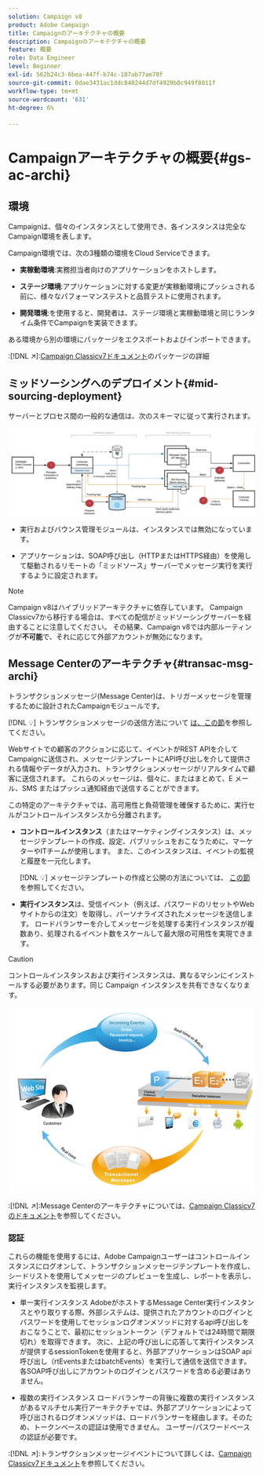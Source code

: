 ```yaml
---
solution: Campaign v8
product: Adobe Campaign
title: Campaignのアーキテクチャの概要
description: Campaignのアーキテクチャの概要
feature: 概要
role: Data Engineer
level: Beginner
exl-id: 562b24c3-6bea-447f-b74c-187ab77ae78f
source-git-commit: 0dae3431ac1ddc840244d7df4929b0c949f8011f
workflow-type: tm+mt
source-wordcount: '631'
ht-degree: 6%

---
```


# Campaignアーキテクチャの概要{#gs-ac-archi}

## 環境

Campaignは、個々のインスタンスとして使用でき、各インスタンスは完全なCampaign環境を表します。

Campaign環境では、次の3種類の環境をCloud Serviceできます。

* **実稼動環境**:実務担当者向けのアプリケーションをホストします。

* **ステージ環境**:アプリケーションに対する変更が実稼動環境にプッシュされる前に、様々なパフォーマンステストと品質テストに使用されます。

* **開発環境**:を使用すると、開発者は、ステージ環境と実稼動環境と同じランタイム条件でCampaignを実装できます。

ある環境から別の環境にパッケージをエクスポートおよびインポートできます。

:[!DNL :arrow_upper_right:]:[Campaign Classicv7ドキュメント](https://experienceleague.adobe.com/docs/campaign-classic/using/getting-started/administration-basics/working-with-data-packages.html)のパッケージの詳細

## ミッドソーシングへのデプロイメント{#mid-sourcing-deployment}

サーバーとプロセス間の一般的な通信は、次のスキーマに従って実行されます。

![](assets/architecture.png)

* 実行およびバウンス管理モジュールは、インスタンスでは無効になっています。

* アプリケーションは、SOAP呼び出し（HTTPまたはHTTPS経由）を使用して駆動されるリモートの「ミッドソース」サーバーでメッセージ実行を実行するように設定されます。

>[!NOTE]
>
> Campaign v8はハイブリッドアーキテクチャに依存しています。 Campaign Classicv7から移行する場合は、すべての配信がミッドソーシングサーバーを経由することに注意してください。
> その結果、Campaign v8では内部ルーティングが&#x200B;**不可能**&#x200B;で、それに応じて外部アカウントが無効になります。

## Message Centerのアーキテクチャ{#transac-msg-archi}

トランザクションメッセージ(Message Center)は、トリガーメッセージを管理するために設計されたCampaignモジュールです。

[!DNL :bulb:] トランザクションメッセージの送信方法について [は、この節](../send/transactional.md)を参照してください。

Webサイトでの顧客のアクションに応じて、イベントがREST APIを介してCampaignに送信され、メッセージテンプレートにAPI呼び出しを介して提供される情報やデータが入力され、トランザクションメッセージがリアルタイムで顧客に送信されます。 これらのメッセージは、個々に、またはまとめて、E メール、SMS またはプッシュ通知経由で送信することができます。

この特定のアーキテクチャでは、高可用性と負荷管理を確保するために、実行セルがコントロールインスタンスから分離されます。

* **コントロールインスタンス**（またはマーケティングインスタンス）は、メッセージテンプレートの作成、設定、パブリッシュをおこなうために、マーケターやITチームが使用します。 また、このインスタンスは、イベントの監視と履歴を一元化します。

   [!DNL :bulb:] メッセージテンプレートの作成と公開の方法については、 [この節](../send/transactional.md)を参照してください。

* **実行インスタンス**&#x200B;は、受信イベント（例えば、パスワードのリセットやWebサイトからの注文）を取得し、パーソナライズされたメッセージを送信します。 ロードバランサーを介してメッセージを処理する実行インスタンスが複数あり、処理されるイベント数をスケールして最大限の可用性を実現できます。

>[!CAUTION]
>
>コントロールインスタンスおよび実行インスタンスは、異なるマシンにインストールする必要があります。同じ Campaign インスタンスを共有できなくなります。

![](assets/messagecenter_diagram.png)

:[!DNL :arrow_upper_right:]:Message Centerのアーキテクチャについては、[Campaign Classicv7のドキュメント](https://experienceleague.adobe.com/docs/campaign-classic/using/transactional-messaging/introduction/transactional-messaging-architecture.html?lang=en#transactional-messaging)を参照してください。

### 認証

これらの機能を使用するには、Adobe Campaignユーザーはコントロールインスタンスにログオンして、トランザクションメッセージテンプレートを作成し、シードリストを使用してメッセージのプレビューを生成し、レポートを表示し、実行インスタンスを監視します。

* 単一実行インスタンス
AdobeがホストするMessage Center実行インスタンスとやり取りする際、外部システムは、提供されたアカウントのログインとパスワードを使用してセッションログオンメソッドに対するapi呼び出しをおこなうことで、最初にセッショントークン（デフォルトでは24時間で期限切れ）を取得できます。
次に、上記の呼び出しに応答して実行インスタンスが提供するsessionTokenを使用すると、外部アプリケーションはSOAP api呼び出し（rtEventsまたはbatchEvents）を実行して通信を送信できます。各SOAP呼び出しにアカウントのログインとパスワードを含める必要はありません。

* 複数の実行インスタンス
ロードバランサーの背後に複数の実行インスタンスがあるマルチセル実行アーキテクチャでは、外部アプリケーションによって呼び出されるログオンメソッドは、ロードバランサーを経由します。そのため、トークンベースの認証は使用できません。 ユーザー/パスワードベースの認証が必要です。

:[!DNL :arrow_upper_right:]:トランザクションメッセージイベントについて詳しくは、[Campaign Classicv7ドキュメント](https://experienceleague.adobe.com/docs/campaign-classic/using/transactional-messaging/introduction/event-description.html?lang=en#about-transactional-messaging-datamodel)を参照してください。